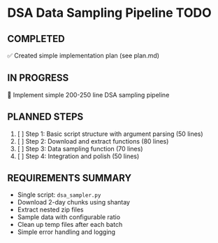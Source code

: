 # DSA Data Sampling Pipeline TODO

## COMPLETED
✅ Created simple implementation plan (see plan.md)

## IN PROGRESS  
🔄 Implement simple 200-250 line DSA sampling pipeline

## PLANNED STEPS
1. [ ] Step 1: Basic script structure with argument parsing (50 lines)
2. [ ] Step 2: Download and extract functions (80 lines)  
3. [ ] Step 3: Data sampling function (70 lines)
4. [ ] Step 4: Integration and polish (50 lines)

## REQUIREMENTS SUMMARY
- Single script: `dsa_sampler.py`
- Download 2-day chunks using shantay
- Extract nested zip files
- Sample data with configurable ratio
- Clean up temp files after each batch
- Simple error handling and logging
